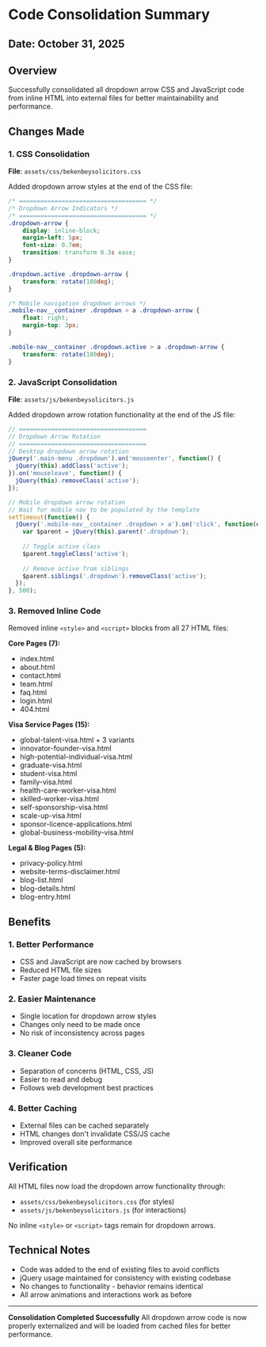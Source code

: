 # Code Consolidation Summary

## Date: October 31, 2025

## Overview
Successfully consolidated all dropdown arrow CSS and JavaScript code from inline HTML into external files for better maintainability and performance.

## Changes Made

### 1. CSS Consolidation
**File**: `assets/css/bekenbeysolicitors.css`

Added dropdown arrow styles at the end of the CSS file:
```css
/* ==================================== */
/* Dropdown Arrow Indicators */
/* ==================================== */
.dropdown-arrow {
    display: inline-block;
    margin-left: 5px;
    font-size: 0.7em;
    transition: transform 0.3s ease;
}

.dropdown.active .dropdown-arrow {
    transform: rotate(180deg);
}

/* Mobile navigation dropdown arrows */
.mobile-nav__container .dropdown > a .dropdown-arrow {
    float: right;
    margin-top: 3px;
}

.mobile-nav__container .dropdown.active > a .dropdown-arrow {
    transform: rotate(180deg);
}
```

### 2. JavaScript Consolidation
**File**: `assets/js/bekenbeysolicitors.js`

Added dropdown arrow rotation functionality at the end of the JS file:
```javascript
// ==================================== 
// Dropdown Arrow Rotation
// ==================================== 
// Desktop dropdown arrow rotation
jQuery('.main-menu .dropdown').on('mouseenter', function() {
  jQuery(this).addClass('active');
}).on('mouseleave', function() {
  jQuery(this).removeClass('active');
});

// Mobile dropdown arrow rotation
// Wait for mobile nav to be populated by the template
setTimeout(function() {
  jQuery('.mobile-nav__container .dropdown > a').on('click', function(e) {
    var $parent = jQuery(this).parent('.dropdown');
    
    // Toggle active class
    $parent.toggleClass('active');
    
    // Remove active from siblings
    $parent.siblings('.dropdown').removeClass('active');
  });
}, 500);
```

### 3. Removed Inline Code
Removed inline `<style>` and `<script>` blocks from all 27 HTML files:

**Core Pages (7):**
- index.html
- about.html
- contact.html
- team.html
- faq.html
- login.html
- 404.html

**Visa Service Pages (15):**
- global-talent-visa.html + 3 variants
- innovator-founder-visa.html
- high-potential-individual-visa.html
- graduate-visa.html
- student-visa.html
- family-visa.html
- health-care-worker-visa.html
- skilled-worker-visa.html
- self-sponsorship-visa.html
- scale-up-visa.html
- sponsor-licence-applications.html
- global-business-mobility-visa.html

**Legal & Blog Pages (5):**
- privacy-policy.html
- website-terms-disclaimer.html
- blog-list.html
- blog-details.html
- blog-entry.html

## Benefits

### 1. **Better Performance**
- CSS and JavaScript are now cached by browsers
- Reduced HTML file sizes
- Faster page load times on repeat visits

### 2. **Easier Maintenance**
- Single location for dropdown arrow styles
- Changes only need to be made once
- No risk of inconsistency across pages

### 3. **Cleaner Code**
- Separation of concerns (HTML, CSS, JS)
- Easier to read and debug
- Follows web development best practices

### 4. **Better Caching**
- External files can be cached separately
- HTML changes don't invalidate CSS/JS cache
- Improved overall site performance

## Verification

All HTML files now load the dropdown arrow functionality through:
- `assets/css/bekenbeysolicitors.css` (for styles)
- `assets/js/bekenbeysolicitors.js` (for interactions)

No inline `<style>` or `<script>` tags remain for dropdown arrows.

## Technical Notes

- Code was added to the end of existing files to avoid conflicts
- jQuery usage maintained for consistency with existing codebase
- No changes to functionality - behavior remains identical
- All arrow animations and interactions work as before

---

**Consolidation Completed Successfully**
All dropdown arrow code is now properly externalized and will be loaded from cached files for better performance.

